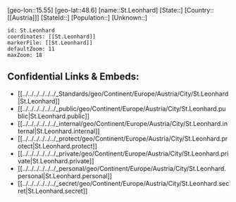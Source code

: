 ﻿---
location: [48.6,15.55]
mapzoom: [7,12] 
mapmarker: city 
type: City
tags:
- geo/City


SpocWebEntityId: 34469
isDeleted: false
confidential: public

---
[geo-lon::15.55]
[geo-lat::48.6]
[name::St.Leonhard]
[State::]
[Country::[[Austria]]]
[StateId::]
[Population::]
[Unknown::]


```leaflet
id: St.Leonhard
coordinates: [[St.Leonhard]]
markerFile: [[St.Leonhard]]
defaultZoom: 11 
maxZoom: 18
```


## Confidential Links & Embeds: 
- [[../../../../../../_Standards/geo/Continent/Europe/Austria/City/St.Leonhard|St.Leonhard]] 
- [[../../../../../../_public/geo/Continent/Europe/Austria/City/St.Leonhard.public|St.Leonhard.public]] 
- [[../../../../../../_internal/geo/Continent/Europe/Austria/City/St.Leonhard.internal|St.Leonhard.internal]] 
- [[../../../../../../_protect/geo/Continent/Europe/Austria/City/St.Leonhard.protect|St.Leonhard.protect]] 
- [[../../../../../../_private/geo/Continent/Europe/Austria/City/St.Leonhard.private|St.Leonhard.private]] 
- [[../../../../../../_personal/geo/Continent/Europe/Austria/City/St.Leonhard.personal|St.Leonhard.personal]] 
- [[../../../../../../_secret/geo/Continent/Europe/Austria/City/St.Leonhard.secret|St.Leonhard.secret]] 

